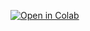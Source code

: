 [![Open in Colab](https://colab.research.google.com/assets/colab-badge.svg)](https://colab.research.google.com/github/surajdwivedi0307/Projects/blob/main/Computer_Vision_MNIST.ipynb)
